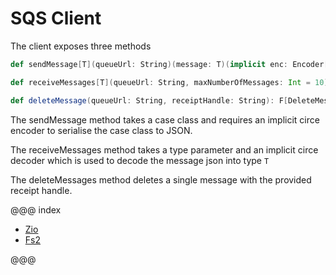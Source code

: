 # SQS Client

The client exposes three methods
```scala
def sendMessage[T](queueUrl: String)(message: T)(implicit enc: Encoder[T]): F[SendMessageResponse]

def receiveMessages[T](queueUrl: String, maxNumberOfMessages: Int = 10)(implicit dec: Decoder[T]): F[List[MessageResponse[T]]]

def deleteMessage(queueUrl: String, receiptHandle: String): F[DeleteMessageResponse]
```

The sendMessage method takes a case class and requires an implicit circe encoder to serialise the case class to JSON.

The receiveMessages method takes a type parameter and an implicit circe decoder which is used to decode the message json into type `T`

The deleteMessages method deletes a single message with the provided receipt handle.

@@@ index

* [Zio](zio.md)
* [Fs2](fs2.md)

@@@
